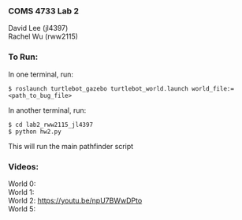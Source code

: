 ### COMS 4733 Lab 2

David Lee (jl4397)  
Rachel Wu (rww2115)  

### To Run:

In one terminal, run:
```
$ roslaunch turtlebot_gazebo turtlebot_world.launch world_file:=<path_to_bug_file>
```

In another terminal, run:
```
$ cd lab2_rww2115_jl4397
$ python hw2.py
```

This will run the main pathfinder script

### Videos:
World 0:   
World 1:   
World 2: https://youtu.be/npU7BWwDPto  
World 5:   

